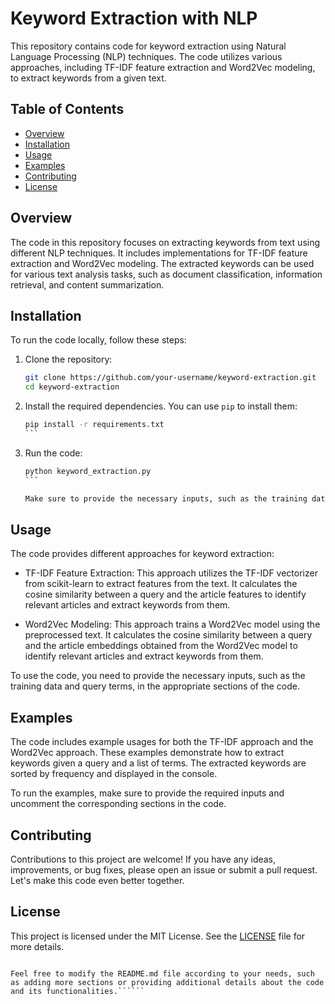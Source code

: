 # Keyword Extraction with NLP

This repository contains code for keyword extraction using Natural Language Processing (NLP) techniques. The code utilizes various approaches, including TF-IDF feature extraction and Word2Vec modeling, to extract keywords from a given text.

## Table of Contents

- [Overview](#overview)
- [Installation](#installation)
- [Usage](#usage)
- [Examples](#examples)
- [Contributing](#contributing)
- [License](#license)

## Overview

The code in this repository focuses on extracting keywords from text using different NLP techniques. It includes implementations for TF-IDF feature extraction and Word2Vec modeling. The extracted keywords can be used for various text analysis tasks, such as document classification, information retrieval, and content summarization.

## Installation

To run the code locally, follow these steps:

1. Clone the repository:

   ```bash
   git clone https://github.com/your-username/keyword-extraction.git
   cd keyword-extraction
   ```

2. Install the required dependencies. You can use `pip` to install them:

   `````bash
   pip install -r requirements.txt
   ```

3. Run the code:

   ````bash
   python keyword_extraction.py
   ```

   Make sure to provide the necessary inputs, such as the training data and query terms, as mentioned in the code comments.

## Usage

The code provides different approaches for keyword extraction:

- TF-IDF Feature Extraction: This approach utilizes the TF-IDF vectorizer from scikit-learn to extract features from the text. It calculates the cosine similarity between a query and the article features to identify relevant articles and extract keywords from them.

- Word2Vec Modeling: This approach trains a Word2Vec model using the preprocessed text. It calculates the cosine similarity between a query and the article embeddings obtained from the Word2Vec model to identify relevant articles and extract keywords from them.

To use the code, you need to provide the necessary inputs, such as the training data and query terms, in the appropriate sections of the code.

## Examples

The code includes example usages for both the TF-IDF approach and the Word2Vec approach. These examples demonstrate how to extract keywords given a query and a list of terms. The extracted keywords are sorted by frequency and displayed in the console.

To run the examples, make sure to provide the required inputs and uncomment the corresponding sections in the code.

## Contributing

Contributions to this project are welcome! If you have any ideas, improvements, or bug fixes, please open an issue or submit a pull request. Let's make this code even better together.

## License

This project is licensed under the MIT License. See the [LICENSE](LICENSE) file for more details.
```

Feel free to modify the README.md file according to your needs, such as adding more sections or providing additional details about the code and its functionalities.``````
